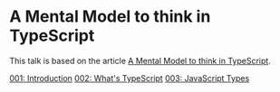 # A Mental Model to think in TypeScript

This talk is based on the article [A Mental Model to think in TypeScript](https://leandrotk.github.io/tk/2020/07/a-mental-model-to-think-in-typescript/index.html).

[001: Introduction](001.intro.md)
[002: What's TypeScript](002.whats-ts.md)
[003: JavaScript Types](003.javascript-types.js)
